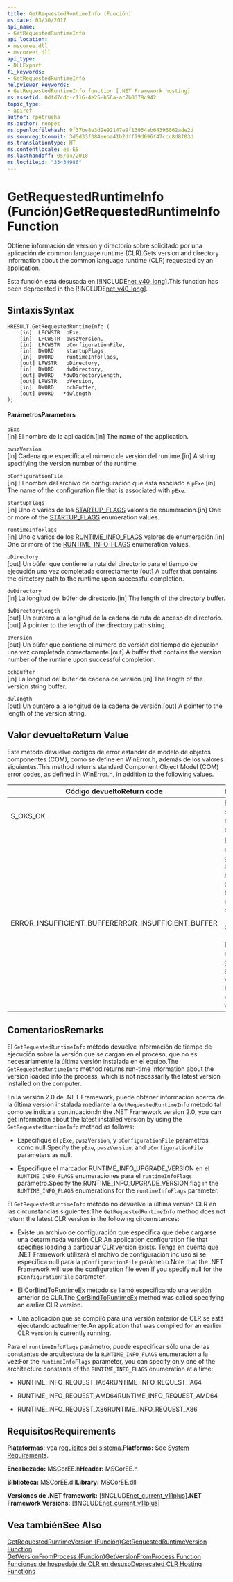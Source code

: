 ```yaml
---
title: GetRequestedRuntimeInfo (Función)
ms.date: 03/30/2017
api_name:
- GetRequestedRuntimeInfo
api_location:
- mscoree.dll
- mscoreei.dll
api_type:
- DLLExport
f1_keywords:
- GetRequestedRuntimeInfo
helpviewer_keywords:
- GetRequestedRuntimeInfo function [.NET Framework hosting]
ms.assetid: 0dfd7cdc-c116-4e25-b56a-ac7b0378c942
topic_type:
- apiref
author: rpetrusha
ms.author: ronpet
ms.openlocfilehash: 9f37be8e3d2e92147e9f13954ab64396062ade2d
ms.sourcegitcommit: 3d5d33f384eeba41b2dff79d096f47ccc8d8f03d
ms.translationtype: HT
ms.contentlocale: es-ES
ms.lasthandoff: 05/04/2018
ms.locfileid: "33434986"
---
```

# <a name="getrequestedruntimeinfo-function"></a><span data-ttu-id="ea69e-102">GetRequestedRuntimeInfo (Función)</span><span class="sxs-lookup"><span data-stu-id="ea69e-102">GetRequestedRuntimeInfo Function</span></span>
<span data-ttu-id="ea69e-103">Obtiene información de versión y directorio sobre solicitado por una aplicación de common language runtime (CLR).</span><span class="sxs-lookup"><span data-stu-id="ea69e-103">Gets version and directory information about the common language runtime (CLR) requested by an application.</span></span>  
  
 <span data-ttu-id="ea69e-104">Esta función está desusada en [!INCLUDE[net_v40_long](../../../../includes/net-v40-long-md.md)].</span><span class="sxs-lookup"><span data-stu-id="ea69e-104">This function has been deprecated in the [!INCLUDE[net_v40_long](../../../../includes/net-v40-long-md.md)].</span></span>  
  
## <a name="syntax"></a><span data-ttu-id="ea69e-105">Sintaxis</span><span class="sxs-lookup"><span data-stu-id="ea69e-105">Syntax</span></span>  
  
```  
HRESULT GetRequestedRuntimeInfo (  
    [in]  LPCWSTR  pExe,   
    [in]  LPCWSTR  pwszVersion,   
    [in]  LPCWSTR  pConfigurationFile,   
    [in]  DWORD    startupFlags,   
    [in]  DWORD    runtimeInfoFlags,   
    [out] LPWSTR   pDirectory,   
    [in]  DWORD    dwDirectory,   
    [out] DWORD   *dwDirectoryLength,   
    [out] LPWSTR   pVersion,   
    [in]  DWORD    cchBuffer,   
    [out] DWORD   *dwlength  
);  
```  
  
#### <a name="parameters"></a><span data-ttu-id="ea69e-106">Parámetros</span><span class="sxs-lookup"><span data-stu-id="ea69e-106">Parameters</span></span>  
 `pExe`  
 <span data-ttu-id="ea69e-107">[in] El nombre de la aplicación.</span><span class="sxs-lookup"><span data-stu-id="ea69e-107">[in] The name of the application.</span></span>  
  
 `pwszVersion`  
 <span data-ttu-id="ea69e-108">[in] Cadena que especifica el número de versión del runtime.</span><span class="sxs-lookup"><span data-stu-id="ea69e-108">[in] A string specifying the version number of the runtime.</span></span>  
  
 `pConfigurationFile`  
 <span data-ttu-id="ea69e-109">[in] El nombre del archivo de configuración que está asociado a `pExe`.</span><span class="sxs-lookup"><span data-stu-id="ea69e-109">[in] The name of the configuration file that is associated with `pExe`.</span></span>  
  
 `startupFlags`  
 <span data-ttu-id="ea69e-110">[in] Uno o varios de los [STARTUP_FLAGS](../../../../docs/framework/unmanaged-api/hosting/startup-flags-enumeration.md) valores de enumeración.</span><span class="sxs-lookup"><span data-stu-id="ea69e-110">[in] One or more of the [STARTUP_FLAGS](../../../../docs/framework/unmanaged-api/hosting/startup-flags-enumeration.md) enumeration values.</span></span>  
  
 `runtimeInfoFlags`  
 <span data-ttu-id="ea69e-111">[in] Uno o varios de los [RUNTIME_INFO_FLAGS](../../../../docs/framework/unmanaged-api/hosting/runtime-info-flags-enumeration.md) valores de enumeración.</span><span class="sxs-lookup"><span data-stu-id="ea69e-111">[in] One or more of the [RUNTIME_INFO_FLAGS](../../../../docs/framework/unmanaged-api/hosting/runtime-info-flags-enumeration.md) enumeration values.</span></span>  
  
 `pDirectory`  
 <span data-ttu-id="ea69e-112">[out] Un búfer que contiene la ruta del directorio para el tiempo de ejecución una vez completada correctamente.</span><span class="sxs-lookup"><span data-stu-id="ea69e-112">[out] A buffer that contains the directory path to the runtime upon successful completion.</span></span>  
  
 `dwDirectory`  
 <span data-ttu-id="ea69e-113">[in] La longitud del búfer de directorio.</span><span class="sxs-lookup"><span data-stu-id="ea69e-113">[in] The length of the directory buffer.</span></span>  
  
 `dwDirectoryLength`  
 <span data-ttu-id="ea69e-114">[out] Un puntero a la longitud de la cadena de ruta de acceso de directorio.</span><span class="sxs-lookup"><span data-stu-id="ea69e-114">[out] A pointer to the length of the directory path string.</span></span>  
  
 `pVersion`  
 <span data-ttu-id="ea69e-115">[out] Un búfer que contiene el número de versión del tiempo de ejecución una vez completada correctamente.</span><span class="sxs-lookup"><span data-stu-id="ea69e-115">[out] A buffer that contains the version number of the runtime upon successful completion.</span></span>  
  
 `cchBuffer`  
 <span data-ttu-id="ea69e-116">[in] La longitud del búfer de cadena de versión.</span><span class="sxs-lookup"><span data-stu-id="ea69e-116">[in] The length of the version string buffer.</span></span>  
  
 `dwlength`  
 <span data-ttu-id="ea69e-117">[out] Un puntero a la longitud de la cadena de versión.</span><span class="sxs-lookup"><span data-stu-id="ea69e-117">[out] A pointer to the length of the version string.</span></span>  
  
## <a name="return-value"></a><span data-ttu-id="ea69e-118">Valor devuelto</span><span class="sxs-lookup"><span data-stu-id="ea69e-118">Return Value</span></span>  
 <span data-ttu-id="ea69e-119">Este método devuelve códigos de error estándar de modelo de objetos componentes (COM), como se define en WinError.h, además de los valores siguientes.</span><span class="sxs-lookup"><span data-stu-id="ea69e-119">This method returns standard Component Object Model (COM) error codes, as defined in WinError.h, in addition to the following values.</span></span>  
  
|<span data-ttu-id="ea69e-120">Código devuelto</span><span class="sxs-lookup"><span data-stu-id="ea69e-120">Return code</span></span>|<span data-ttu-id="ea69e-121">Descripción</span><span class="sxs-lookup"><span data-stu-id="ea69e-121">Description</span></span>|  
|-----------------|-----------------|  
|<span data-ttu-id="ea69e-122">S_OK</span><span class="sxs-lookup"><span data-stu-id="ea69e-122">S_OK</span></span>|<span data-ttu-id="ea69e-123">El método se completó correctamente.</span><span class="sxs-lookup"><span data-stu-id="ea69e-123">The method completed successfully.</span></span>|  
|<span data-ttu-id="ea69e-124">ERROR_INSUFFICIENT_BUFFER</span><span class="sxs-lookup"><span data-stu-id="ea69e-124">ERROR_INSUFFICIENT_BUFFER</span></span>|<span data-ttu-id="ea69e-125">El búfer de directorio no es lo suficientemente grande como para almacenar la ruta de acceso de directorio.</span><span class="sxs-lookup"><span data-stu-id="ea69e-125">The directory buffer is not large enough to store the directory path.</span></span><br /><br /> <span data-ttu-id="ea69e-126">O bien</span><span class="sxs-lookup"><span data-stu-id="ea69e-126">- or -</span></span><br /><br /> <span data-ttu-id="ea69e-127">El búfer de versión no es lo suficientemente grande como para almacenar la cadena de versión.</span><span class="sxs-lookup"><span data-stu-id="ea69e-127">The version buffer is not large enough to store the version string.</span></span>|  
  
## <a name="remarks"></a><span data-ttu-id="ea69e-128">Comentarios</span><span class="sxs-lookup"><span data-stu-id="ea69e-128">Remarks</span></span>  
 <span data-ttu-id="ea69e-129">El `GetRequestedRuntimeInfo` método devuelve información de tiempo de ejecución sobre la versión que se cargan en el proceso, que no es necesariamente la última versión instalada en el equipo.</span><span class="sxs-lookup"><span data-stu-id="ea69e-129">The `GetRequestedRuntimeInfo` method returns run-time information about the version loaded into the process, which is not necessarily the latest version installed on the computer.</span></span>  
  
 <span data-ttu-id="ea69e-130">En la versión 2.0 de .NET Framework, puede obtener información acerca de la última versión instalada mediante la `GetRequestedRuntimeInfo` método tal como se indica a continuación:</span><span class="sxs-lookup"><span data-stu-id="ea69e-130">In the .NET Framework version 2.0, you can get information about the latest installed version by using the `GetRequestedRuntimeInfo` method as follows:</span></span>  
  
-   <span data-ttu-id="ea69e-131">Especifique el `pExe`, `pwszVersion`, y `pConfigurationFile` parámetros como null.</span><span class="sxs-lookup"><span data-stu-id="ea69e-131">Specify the `pExe`, `pwszVersion`, and `pConfigurationFile` parameters as null.</span></span>  
  
-   <span data-ttu-id="ea69e-132">Especifique el marcador RUNTIME_INFO_UPGRADE_VERSION en el `RUNTIME_INFO_FLAGS` enumeraciones para el `runtimeInfoFlags` parámetro.</span><span class="sxs-lookup"><span data-stu-id="ea69e-132">Specify the RUNTIME_INFO_UPGRADE_VERSION flag in the `RUNTIME_INFO_FLAGS` enumerations for the `runtimeInfoFlags` parameter.</span></span>  
  
 <span data-ttu-id="ea69e-133">El `GetRequestedRuntimeInfo` método no devuelve la última versión CLR en las circunstancias siguientes:</span><span class="sxs-lookup"><span data-stu-id="ea69e-133">The `GetRequestedRuntimeInfo` method does not return the latest CLR version in the following circumstances:</span></span>  
  
-   <span data-ttu-id="ea69e-134">Existe un archivo de configuración que especifica que debe cargarse una determinada versión CLR.</span><span class="sxs-lookup"><span data-stu-id="ea69e-134">An application configuration file that specifies loading a particular CLR version exists.</span></span> <span data-ttu-id="ea69e-135">Tenga en cuenta que .NET Framework utilizará el archivo de configuración incluso si se especifica null para la `pConfigurationFile` parámetro.</span><span class="sxs-lookup"><span data-stu-id="ea69e-135">Note that the .NET Framework will use the configuration file even if you specify null for the `pConfigurationFile` parameter.</span></span>  
  
-   <span data-ttu-id="ea69e-136">El [CorBindToRuntimeEx](../../../../docs/framework/unmanaged-api/hosting/corbindtoruntimeex-function.md) método se llamó especificando una versión anterior de CLR.</span><span class="sxs-lookup"><span data-stu-id="ea69e-136">The [CorBindToRuntimeEx](../../../../docs/framework/unmanaged-api/hosting/corbindtoruntimeex-function.md) method was called specifying an earlier CLR version.</span></span>  
  
-   <span data-ttu-id="ea69e-137">Una aplicación que se compiló para una versión anterior de CLR se está ejecutando actualmente.</span><span class="sxs-lookup"><span data-stu-id="ea69e-137">An application that was compiled for an earlier CLR version is currently running.</span></span>  
  
 <span data-ttu-id="ea69e-138">Para el `runtimeInfoFlags` parámetro, puede especificar sólo una de las constantes de arquitectura de la `RUNTIME_INFO_FLAGS` enumeración a la vez:</span><span class="sxs-lookup"><span data-stu-id="ea69e-138">For the `runtimeInfoFlags` parameter, you can specify only one of the architecture constants of the `RUNTIME_INFO_FLAGS` enumeration at a time:</span></span>  
  
-   <span data-ttu-id="ea69e-139">RUNTIME_INFO_REQUEST_IA64</span><span class="sxs-lookup"><span data-stu-id="ea69e-139">RUNTIME_INFO_REQUEST_IA64</span></span>  
  
-   <span data-ttu-id="ea69e-140">RUNTIME_INFO_REQUEST_AMD64</span><span class="sxs-lookup"><span data-stu-id="ea69e-140">RUNTIME_INFO_REQUEST_AMD64</span></span>  
  
-   <span data-ttu-id="ea69e-141">RUNTIME_INFO_REQUEST_X86</span><span class="sxs-lookup"><span data-stu-id="ea69e-141">RUNTIME_INFO_REQUEST_X86</span></span>  
  
## <a name="requirements"></a><span data-ttu-id="ea69e-142">Requisitos</span><span class="sxs-lookup"><span data-stu-id="ea69e-142">Requirements</span></span>  
 <span data-ttu-id="ea69e-143">**Plataformas:** vea [requisitos del sistema](../../../../docs/framework/get-started/system-requirements.md).</span><span class="sxs-lookup"><span data-stu-id="ea69e-143">**Platforms:** See [System Requirements](../../../../docs/framework/get-started/system-requirements.md).</span></span>  
  
 <span data-ttu-id="ea69e-144">**Encabezado:** MSCorEE.h</span><span class="sxs-lookup"><span data-stu-id="ea69e-144">**Header:** MSCorEE.h</span></span>  
  
 <span data-ttu-id="ea69e-145">**Biblioteca:** MSCorEE.dll</span><span class="sxs-lookup"><span data-stu-id="ea69e-145">**Library:** MSCorEE.dll</span></span>  
  
 <span data-ttu-id="ea69e-146">**Versiones de .NET framework:** [!INCLUDE[net_current_v11plus](../../../../includes/net-current-v11plus-md.md)]</span><span class="sxs-lookup"><span data-stu-id="ea69e-146">**.NET Framework Versions:** [!INCLUDE[net_current_v11plus](../../../../includes/net-current-v11plus-md.md)]</span></span>  
  
## <a name="see-also"></a><span data-ttu-id="ea69e-147">Vea también</span><span class="sxs-lookup"><span data-stu-id="ea69e-147">See Also</span></span>  
 [<span data-ttu-id="ea69e-148">GetRequestedRuntimeVersion (Función)</span><span class="sxs-lookup"><span data-stu-id="ea69e-148">GetRequestedRuntimeVersion Function</span></span>](../../../../docs/framework/unmanaged-api/hosting/getrequestedruntimeversion-function.md)  
 [<span data-ttu-id="ea69e-149">GetVersionFromProcess (Función)</span><span class="sxs-lookup"><span data-stu-id="ea69e-149">GetVersionFromProcess Function</span></span>](../../../../docs/framework/unmanaged-api/hosting/getversionfromprocess-function.md)  
 [<span data-ttu-id="ea69e-150">Funciones de hospedaje de CLR en desuso</span><span class="sxs-lookup"><span data-stu-id="ea69e-150">Deprecated CLR Hosting Functions</span></span>](../../../../docs/framework/unmanaged-api/hosting/deprecated-clr-hosting-functions.md)
